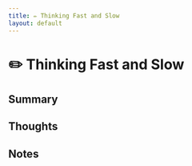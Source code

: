 ```yaml
---
title: ✏️ Thinking Fast and Slow
layout: default
---
```


# ✏️ Thinking Fast and Slow

> 

## Summary

## Thoughts

## Notes
